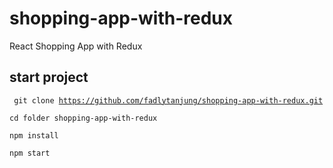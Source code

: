 # shopping-app-with-redux
React Shopping App with Redux

## start project

<code> git clone https://github.com/fadlytanjung/shopping-app-with-redux.git</code>
  
<code>cd folder shopping-app-with-redux</code>
 
<code>npm install</code>
 
<code>npm start</code>




